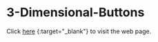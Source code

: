 # 3-Dimensional-Buttons

Click [here](https://mahdi-mey.github.io/3-Dimensional-Buttons/) {:target="_blank"} to visit the web page.
